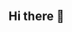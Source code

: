 ## Hi there 👋

<!--
- 🔭  I am a PhD Candidate at the University of Groningen, I’m currently working on community assembly processes in the Wadden Sea,
     as well as nature-positive rangeland management in Kenya and Tanzania 
- 📫 How to reach me: m.i.sloots@rug.nk
-->

